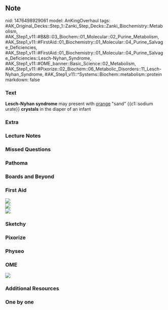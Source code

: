 ## Note
nid: 1476498929061
model: AnKingOverhaul
tags: #AK_Original_Decks::Step_1::Zanki_Step_Decks::Zanki_Biochemistry::Metabolism, #AK_Step1_v11::#B&B::03_Biochem::01_Molecular::02_Purine_Metabolism, #AK_Step1_v11::#FirstAid::01_Biochemistry::01_Molecular::04_Purine_Salvage_Deficiencies, #AK_Step1_v11::#FirstAid::01_Biochemistry::01_Molecular::04_Purine_Salvage_Deficiencies::Lesch-Nyhan_Syndrome, #AK_Step1_v11::#OME_banner::Basic_Science::02_Metabolism, #AK_Step1_v11::#Pixorize::02_Biochem::06_Metabolic_Disorders::11_Lesch-Nyhan_Syndrome, #AK_Step1_v11::^Systems::Biochem::metabolism::protein
markdown: false

### Text
<div>
  <b>Lesch-Nyhan syndrome</b> may present with <u>orange</u> "sand"
  {{c1::sodium urate}} <b>crystals</b> in the diaper of an infant
</div>

### Extra


### Lecture Notes


### Missed Questions


### Pathoma


### Boards and Beyond


### First Aid
<div><img src="paste-121358595915779.jpg"></div>
<div><img src="paste-113215337922563.jpg"></div>
<div><img src="tmps8Agr9.png"></div>

### Sketchy


### Pixorize


### Physeo


### OME
<div class="ome-widget">
  <a href=
  "https://onlinemeded.org/spa/metabolism?ref=anki"><img src=
  "_OME_AnkiFlashcards_Topic_3.png"></a>
</div>

### Additional Resources


### One by one

